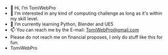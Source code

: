 - 👋 Hi, I’m TomiWebPro
- 👀 I’m interested in any kind of computing challenge as long as it's within my skill level.
- 🌱 I’m currently learning Python, Blender and UE5
- 📫 You can reach me by the E-mail: TomiWebPro@gmail.com
- Please do not reach me on financial proposes, I only do stuff like this for fun.
- TomiWebPro

